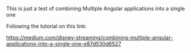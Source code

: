 This is just a test of combining Multiple Angular applications into a single one

Following the tutorial on this link:

https://medium.com/disney-streaming/combining-multiple-angular-applications-into-a-single-one-e87d530d6527
